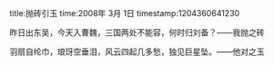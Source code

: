 title:抛砖引玉
time:2008年 3月 1日
timestamp:1204360641230

<P>昨日出东吴，今天入曹魏，三国两处不能容，何时归刘备？——我抛之砖</P>
<P>羽扇自纶巾，琅玡空垂泪，风云四起几多愁，独见巨星坠。——他对之玉</P>